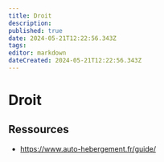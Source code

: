 ```yaml
---
title: Droit
description: 
published: true
date: 2024-05-21T12:22:56.343Z
tags: 
editor: markdown
dateCreated: 2024-05-21T12:22:56.343Z
---
```


# Droit

## Ressources

- <https://www.auto-hebergement.fr/guide/>
